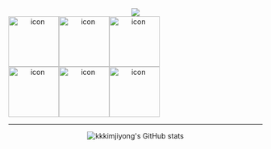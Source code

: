

<div align="center">
<a href="https://hits.seeyoufarm.com"><img src="https://hits.seeyoufarm.com/api/count/incr/badge.svg?tab=repositories&url=https%3A%2F%2Fgithub.com%2Fkkkimjiyong&count_bg=%233652FF&title_bg=%23B2AFFF&icon=redhat.svg&icon_color=%23533EFF&title=%EC%9C%BC%EB%9E%B4%EC%B0%A8%EC%B0%A8&edge_flat=false"/></a>
<div style="display: flex; align-items: flex-start;"><img src="https://techstack-generator.vercel.app/js-icon.svg" alt="icon" width="100" height="100" /><img src="https://techstack-generator.vercel.app/ts-icon.svg" alt="icon" width="100" height="100" /><img src="https://techstack-generator.vercel.app/react-icon.svg" alt="icon" width="100" height="100" /></div><div style="display: flex; align-items: flex-start;"><img src="https://techstack-generator.vercel.app/redux-icon.svg" alt="icon" width="100" height="100" /><img src="https://techstack-generator.vercel.app/github-icon.svg" alt="icon" width="100" height="100" /><img src="https://techstack-generator.vercel.app/prettier-icon.svg" alt="icon" width="100" height="100" /></div>

---

![kkkimjiyong's GitHub stats](https://github-readme-stats.vercel.app/api?username=kkkimjiyong&show_icons=true&theme=radical)
</div>



